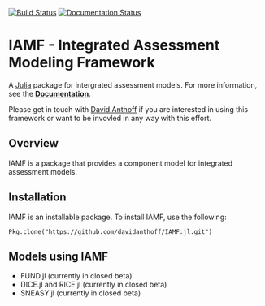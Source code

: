 [![Build Status](https://travis-ci.org/davidanthoff/IAMF.jl.svg?branch=master)](https://travis-ci.org/davidanthoff/IAMF.jl)
[![Documentation Status](https://readthedocs.org/projects/iamf/badge/?version=latest)](https://readthedocs.org/projects/iamf/?badge=latest)

# IAMF - Integrated Assessment Modeling Framework

A [Julia](http://julialang.org) package for intergrated assessment models. For more information, see the **[Documentation](http://iamf.readthedocs.org/en/latest/)**.

Please get in touch with [David Anthoff](http://www.david-anthoff.com) if you are interested in using this framework or want to be invovled in any way with this effort.

## Overview

IAMF is a package that provides a component model for integrated assessment models.

## Installation

IAMF is an installable package. To install IAMF, use the following:

````
Pkg.clone("https://github.com/davidanthoff/IAMF.jl.git")
````

## Models using IAMF

* FUND.jl (currently in closed beta)
* DICE.jl and RICE.jl (currently in closed beta)
* SNEASY.jl (currently in closed beta)
